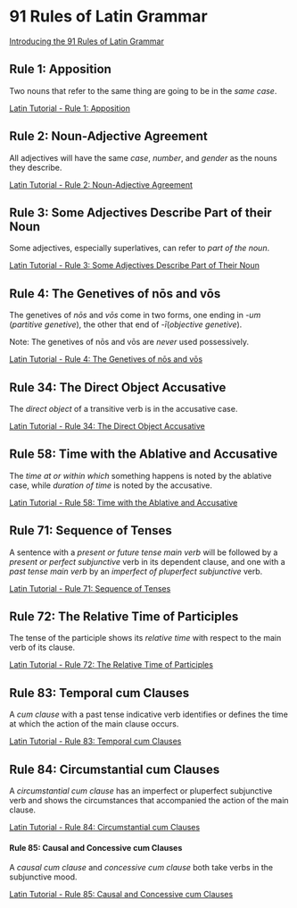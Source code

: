 # 91 Rules of Latin Grammar

[Introducing the 91 Rules of Latin Grammar](https://youtu.be/zA0CPJZfoI4)

## Rule 1: Apposition

Two nouns that refer to the same thing are going to be in the _same case_.

[Latin Tutorial - Rule 1: Apposition](https://youtu.be/abgz2Z4S5d8)

## Rule 2: Noun-Adjective Agreement

All adjectives will have the same _case_, _number_, and _gender_ as the nouns they describe.

[Latin Tutorial - Rule 2: Noun-Adjective Agreement](https://youtu.be/_kDsDfod5xo)

## Rule 3: Some Adjectives Describe Part of their Noun

Some adjectives, especially superlatives, can refer to _part of the noun_.

[Latin Tutorial - Rule 3: Some Adjectives Describe Part of Their Noun](https://youtu.be/r_BIqaWLb9Y)

## Rule 4: The Genetives of nōs and vōs

The genetives of _nōs_ and _vōs_ come in two forms, one ending in -_um_ (_partitive genetive_), the other that end of -_ī_(_objective genetive_).

Note: The genetives of nōs and vōs are _never_ used possessively.

[Latin Tutorial - Rule 4: The Genetives of nōs and vōs](https://youtu.be/UwVtqdGGTfE)

## Rule 34: The Direct Object Accusative

The _direct object_ of a transitive verb is in the accusative case.

[Latin Tutorial - Rule 34: The Direct Object Accusative](https://youtu.be/R0_mGbe5Bxo)

## Rule 58: Time with the Ablative and Accusative

The _time at or within which_ something happens is noted by the ablative case, while _duration of time_ is noted by the accusative.

[Latin Tutorial - Rule 58: Time with the Ablative and Accusative](https://youtu.be/l2mn_eoG4hQ)

## Rule 71: Sequence of Tenses

A sentence with a _present or future tense main verb_ will be followed by a _present or perfect subjunctive_ verb in its dependent clause, and one with a _past tense main verb_ by an _imperfect of pluperfect subjunctive_ verb.

[Latin Tutorial - Rule 71: Sequence of Tenses](https://youtu.be/kjddc4vRQ4I)

## Rule 72: The Relative Time of Participles

The tense of the participle shows its _relative time_ with respect to the main verb of its clause.

[Latin Tutorial - Rule 72: The Relative Time of Participles](https://youtu.be/fuURK97hH_w)

## Rule 83: Temporal cum Clauses

A _cum clause_ with a past tense indicative verb identifies or defines the time at which the action of the main clause occurs.  

[Latin Tutorial - Rule 83: Temporal cum Clauses](https://youtu.be/A68WQ8PdgcI)

## Rule 84: Circumstantial cum Clauses

A _circumstantial cum clause_ has an imperfect or pluperfect subjunctive verb and shows the circumstances that accompanied the action of the main clause.

[Latin Tutorial - Rule 84: Circumstantial cum Clauses](https://youtu.be/A68WQ8PdgcI)

#### Rule 85: Causal and Concessive cum Clauses

A _causal cum clause_ and _concessive cum clause_ both take verbs in the subjunctive mood.

[Latin Tutorial - Rule 85: Causal and Concessive cum Clauses](https://youtu.be/gGjNu1bEv1M)